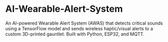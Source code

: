 # AI-Wearable-Alert-System
An AI-powered Wearable Alert System (AWAS) that detects critical sounds using a TensorFlow model and sends wireless haptic/visual alerts to a custom 3D-printed gauntlet. Built with Python, ESP32, and MQTT.
